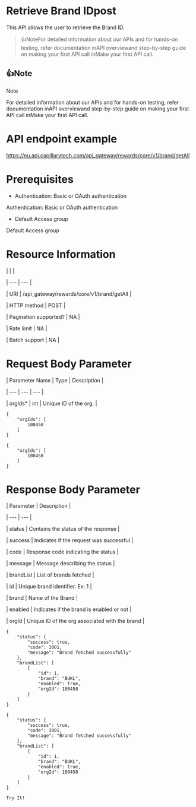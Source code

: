 # Retrieve Brand IDpost

This API allows the user to retrieve the Brand ID.

> 👍NoteFor detailed information about our APIs and for hands-on testing, refer documentation inAPI overviewand  step-by-step guide on making your first API call inMake your first API call.

## 👍Note

Note

For detailed information about our APIs and for hands-on testing, refer documentation inAPI overviewand  step-by-step guide on making your first API call inMake your first API call.

# API endpoint example

https://eu.api.capillarytech.com/api_gateway/rewards/core/v1/brand/getAll

# Prerequisites

- Authentication: Basic or OAuth authentication

Authentication: Basic or OAuth authentication

- Default Access group

Default Access group

# Resource Information

|  |  |

| --- | --- |

| URI | /api_gateway/rewards/core/v1/brand/getAll |

| HTTP method | POST |

| Pagination supported? | NA |

| Rate limit | NA |

| Batch support | NA |



# Request Body Parameter

| Parameter Name | Type | Description |

| --- | --- | --- |

| orgIds* | int | Unique ID of the org. |



```
{
    "orgIds": [
        100458
    ]
}
```

```
{
    "orgIds": [
        100458
    ]
}
```

# Response Body Parameter

| Parameter | Description |

| --- | --- |

| status | Contains the status of the response |

| success | Indicates if the request was successful |

| code | Response code indicating the status |

| message | Message describing the status |

| brandList | List of brands fetched |

| id | Unique brand identifier. Ex: 1 |

| brand | Name of the Brand |

| enabled | Indicates if the brand is enabled or not |

| orgId | Unique ID of the org associated with the brand |



```
{
    "status": {
        "success": true,
        "code": 3001,
        "message": "Brand fetched successfully"
    },
    "brandList": [
        {
            "id": 1,
            "brand": "BUKL",
            "enabled": true,
            "orgId": 100458
        }
    ]
}
```

```
{
    "status": {
        "success": true,
        "code": 3001,
        "message": "Brand fetched successfully"
    },
    "brandList": [
        {
            "id": 1,
            "brand": "BUKL",
            "enabled": true,
            "orgId": 100458
        }
    ]
}
```

`Try It!`